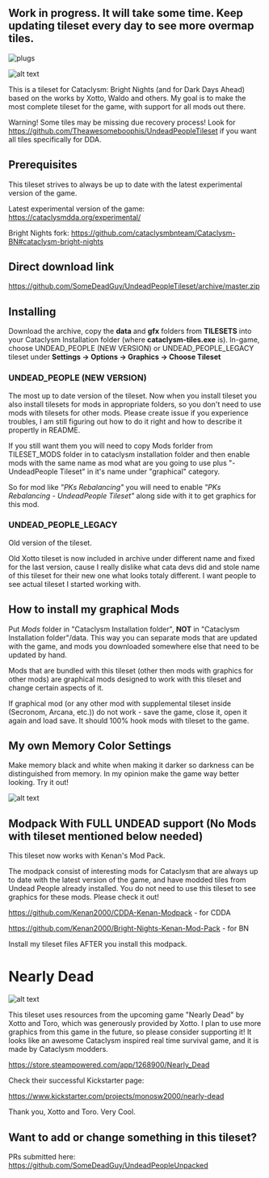 ## Work in progress. It will take some time. Keep updating tileset every day to see more overmap tiles.


![plugs](https://user-images.githubusercontent.com/37592026/128038582-1ac48b09-a41d-4fff-bd0e-091a8ac4c0f5.PNG)


![alt text](https://i.imgur.com/BFQzWtC.png)

This is a tileset for Cataclysm: Bright Nights (and for Dark Days Ahead) based on the works by Xotto, Waldo and others. My goal is to make the most complete tileset for the game, with support for all mods out there.

Warning! Some tiles may be missing due recovery process!
Look for https://github.com/Theawesomeboophis/UndeadPeopleTileset if you want all tiles specifically for DDA.


## Prerequisites

This tileset strives to always be up to date with the latest experimental version of the game.

Latest experimental version of the game: https://cataclysmdda.org/experimental/

Bright Nights fork: https://github.com/cataclysmbnteam/Cataclysm-BN#cataclysm-bright-nights

## Direct download link

https://github.com/SomeDeadGuy/UndeadPeopleTileset/archive/master.zip

## Installing

Download the archive, copy the **data** and **gfx** folders from **TILESETS** into your Cataclysm Installation folder (where **cataclysm-tiles.exe** is). In-game, choose UNDEAD_PEOPLE (NEW VERSION) or UNDEAD_PEOPLE_LEGACY tileset under **Settings -> Options -> Graphics -> Choose Tileset**

### UNDEAD_PEOPLE (NEW VERSION)

The most up to date version of the tileset. Now when you install tileset you also install tilesets for mods in appropriate folders, so you don't need to use mods with tilesets for other mods. Please create issue if you experience troubles, I am still figuring out how to do it right and how to describe it propertly in README.

If you still want them you will need to copy Mods forlder from TILESET_MODS folder in to cataclysm installation folder and then enable mods with the same name as mod what are you going to use plus "- UndeadPeople Tileset" in it's name under "graphical" category.

So for mod like *"PKs Rebalancing"* you will need to enable *"PKs Rebalancing - UndeadPeople Tileset"* along side with it to get graphics for this mod.

### UNDEAD_PEOPLE_LEGACY

Old version of the tileset. 

Old Xotto tileset is now included in archive under different name and fixed for the last version, cause I really dislike what cata devs did and stole name of this tileset for their new one what looks totaly different. I want people to see actual tileset I started working with.

## How to install my graphical Mods

Put *Mods* folder in "Cataclysm Installation folder", **NOT**  in "Cataclysm Installation folder"/data. This way you can separate mods that are updated with the game, and mods you downloaded somewhere else that need to be updated by hand.

Mods that are bundled with this tileset (other then mods with graphics for other mods) are graphical mods designed to work with this tileset and change certain aspects of it.

If graphical mod (or any other mod with supplemental tileset inside (Secronom, Arcana, etc.)) do not work - save the game, close it, open it again and load save. It should 100% hook mods with tileset to the game.

## My own Memory Color Settings

Make memory black and white when making it darker so darkness can be distinguished from memory. In my opinion make the game way better looking. Try it out!

![alt text](https://i.imgur.com/mp2c27G.png)

## Modpack With FULL UNDEAD support (No Mods with tileset mentioned below needed)

This tileset now works with Kenan's Mod Pack.

The modpack consist of interesting mods for Cataclysm that are always up to date with the latest version of the game, and have modded tiles from Undead People already installed. You do not need to use this tileset to see graphics for these mods. Please check it out!


https://github.com/Kenan2000/CDDA-Kenan-Modpack - for CDDA 


https://github.com/Kenan2000/Bright-Nights-Kenan-Mod-Pack - for BN


Install my tileset files AFTER you install this modpack.

# Nearly Dead

![alt text](https://steamcdn-a.akamaihd.net/steam/apps/1268900/header.jpg)

This tileset uses resources from the upcoming game "Nearly Dead" by Xotto and Toro, which was generously provided by Xotto. I plan to use more graphics from this game in the future, so please consider supporting it! It looks like an awesome Cataclysm inspired real time survival game, and it is made by Cataclysm modders.

https://store.steampowered.com/app/1268900/Nearly_Dead

Check their successful Kickstarter page:

https://www.kickstarter.com/projects/monosw2000/nearly-dead

Thank you, Xotto and Toro. Very Cool.

## Want to add or change something in this tileset?

PRs submitted here:
https://github.com/SomeDeadGuy/UndeadPeopleUnpacked
